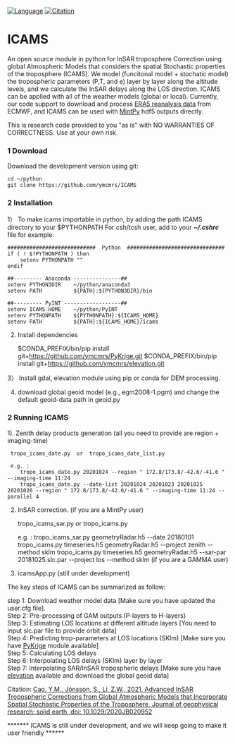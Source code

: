 [![Language](https://img.shields.io/badge/python-3.5%2B-blue.svg)](https://www.python.org/)
[![Citation](https://img.shields.io/badge/doi-10.1016%2Fj.jgr.solidearth.2020JB020952-blue)](https://doi.org/10.1029/2020JB020952)


# ICAMS

An open source module in python for InSAR troposphere Correction using global Atmospheric Models that considers the spatial Stochastic properties of the troposphere (ICAMS). We model (funcitonal model + stochatic model) the tropospheric parameters (P,T, and e) layer by layer along the altitude levels, and we calculate the InSAR delays along the LOS direction. ICAMS can be applied with all of the weather models (global or local). Currently, our code support to download and process [ERA5 reanalysis data](https://retostauffer.org/code/Download-ERA5/) from ECMWF, and ICAMS can be used with [MintPy](https://github.com/insarlab/MintPy) hdf5 outputs directly.

This is research code provided to you "as is" with NO WARRANTIES OF CORRECTNESS. Use at your own risk.

### 1 Download

Download the development version using git:   
   
    cd ~/python
    git clone https://github.com/ymcmrs/ICAMS
    
    
### 2 Installation

 1） To make icams importable in python, by adding the path ICAMS directory to your $PYTHONPATH
     For csh/tcsh user, add to your **_~/.cshrc_** file for example:   

    ############################  Python  ###############################
    if ( ! $?PYTHONPATH ) then
        setenv PYTHONPATH ""
    endif
    
    ##--------- Anaconda ---------------## 
    setenv PYTHON3DIR    ~/python/anaconda3
    setenv PATH          ${PATH}:${PYTHON3DIR}/bin
    
    ##--------- PyINT ------------------## 
    setenv ICAMS_HOME    ~/python/PyINT       
    setenv PYTHONPATH    ${PYTHONPATH}:${ICAMS_HOME}
    setenv PATH          ${PATH}:${ICAMS_HOME}/icams
    
 2) Install dependencies
    
    $CONDA_PREFIX/bin/pip install git+https://github.com/ymcmrs/PyKrige.git
    $CONDA_PREFIX/bin/pip install git+https://github.com/ymcmrs/elevation.git
    
 3） Install gdal, elevation module using pip or conda for DEM processing.
 
 4) download global geoid model (e.g., egm2008-1.pgm) and change the default geoid-data path in geoid.py

### 2 Running ICAMS

1). Zenith delay products generation (all you need to provide are region + imaging-time)

     tropo_icams_date.py  or  tropo_icams_date_list.py
  
     e.g. :
        tropo_icams_date.py 20201024 --region " 172.8/173.8/-42.6/-41.6 " --imaging-time 11:24 
        tropo_icams_date.py --date-list 20201024 20201023 20201025 20201026 --region " 172.8/173.8/-42.6/-41.6 " --imaging-time 11:24 --parallel 4 

2) InSAR correction. (if you are a MintPy user)
     
     tropo_icams_sar.py  or  tropo_icams.py
     
     e.g. :
        tropo_icams_sar.py geometryRadar.h5 --date 20180101 
        tropo_icams.py timeseries.h5 geometryRadar.h5 --project zenith --method sklm
        tropo_icams.py timeseries.h5 geometryRadar.h5 --sar-par 20181025.slc.par --project los --method sklm    (if you are a GAMMA user)
        
2) icamsApp.py  (still under development)
    
        

The key steps of ICAMS can be summarized as follow: <br> 

step 1: Download weather model data [Make sure you have updated the user.cfg file].\
Step 2: Pre-processing of GAM outputs (P-layers to H-layers)\
Step 3: Estimating LOS locations at different altitude layers [You need to input slc.par file to provide orbit data] \
Step 4: Predicting trop-parameters at LOS locations (SKlm) [Make sure you have [PyKrige](https://pypi.org/project/PyKrige/) module available] \
Step 5: Calculating LOS delays \
Step 6: Interpolating LOS delays (SKlm) layer by layer \
Step 7: Interpolating SAR/InSAR tropospheric delays [Make sure you have [elevation](https://pypi.org/project/elevation/) available and download the global geoid data] 



Citation: [Cao, Y.M., Jónsson, S., Li, Z.W., 2021, Advanced InSAR Tropospheric Corrections from Global Atmospheric Models that Incorporate Spatial Stochastic Properties of the Troposphere, Journal of geophysical research: solid earth, doi: 10.1029/2020JB020952](https://agupubs.onlinelibrary.wiley.com/doi/10.1029/2020JB020952)

******* ICAMS is still under development, and we will keep going to make it user friendly ******
